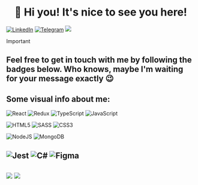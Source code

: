 <!-- Greetings -->
<h1 align="center">👋 Hi you! It's nice to see you here!</h1>

[![LinkedIn](https://img.shields.io/badge/LinkedIn-%230077B5.svg?logo=linkedin&logoColor=white)](https://linkedin.com/in/rkey/)
[![Telegram](https://img.shields.io/badge/Telegram-%230077B5.svg?logo=telegram&logoColor=white)](https://t.me/iRKey)
![](https://visitcount.itsvg.in/api?id=RKeyIT&icon=5&color=3)

>[!IMPORTANT]
Feel free to get in touch with me by following the badges below. Who knows, maybe I'm waiting for your message exactly :wink:
---

<h2>Some visual info about me:</h2>

![React](https://img.shields.io/badge/react-%23087ea4.svg?style=for-the-badge&logo=react&logoColor=%2361DAFB) 
![Redux](https://img.shields.io/badge/redux-%23764abc.svg?style=for-the-badge&logo=redux&logoColor=white) 
![TypeScript](https://img.shields.io/badge/typescript-%23397CCB.svg?style=for-the-badge&logo=typescript&logoColor=white) 
![JavaScript](https://img.shields.io/badge/javascript-%23C8BE00.svg?style=for-the-badge&logo=javascript&logoColor=%23EDEDED) 

![HTML5](https://img.shields.io/badge/html5-%23F04C33.svg?style=for-the-badge&logo=html5&logoColor=white)
![SASS](https://img.shields.io/badge/SASS-A72C65.svg?style=for-the-badge&logo=SASS&logoColor=white) 
![CSS3](https://img.shields.io/badge/css3-%235B4583.svg?style=for-the-badge&logo=css3&logoColor=white) 

![NodeJS](https://img.shields.io/badge/node.js-6DA55F?style=for-the-badge&logo=node.js&logoColor=white) 
![MongoDB](https://img.shields.io/badge/MongoDB-%234ea94b.svg?style=for-the-badge&logo=mongodb&logoColor=white) 

![Jest](https://img.shields.io/badge/-jest-%23c21325?style=for-the-badge&logo=jest&logoColor=white) 
![C#](https://img.shields.io/badge/c%23-%23432974.svg?style=for-the-badge&logo=csharp&logoColor=white)
![Figma](https://img.shields.io/badge/figma-%23F24E1E.svg?style=for-the-badge&logo=figma&logoColor=white) 
---

![](https://github-readme-stats.vercel.app/api/top-langs/?username=RKeyIT&theme=dark&hide_border=false&include_all_commits=false&count_private=false&layout=compact)
![](https://github-readme-streak-stats.herokuapp.com/?user=RKeyIT&theme=dark&hide_border=false)
---